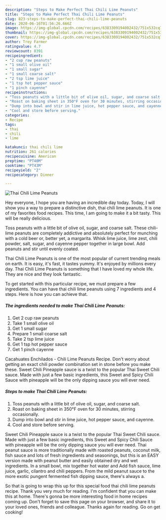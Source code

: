```yaml
---
description: "Steps to Make Perfect Thai Chili Lime Peanuts"
title: "Steps to Make Perfect Thai Chili Lime Peanuts"
slug: 823-steps-to-make-perfect-thai-chili-lime-peanuts
date: 2020-06-16T01:56:26.666Z
image: https://img-global.cpcdn.com/recipes/6383309194002432/751x532cq70/thai-chili-lime-peanuts-recipe-main-photo.jpg
thumbnail: https://img-global.cpcdn.com/recipes/6383309194002432/751x532cq70/thai-chili-lime-peanuts-recipe-main-photo.jpg
cover: https://img-global.cpcdn.com/recipes/6383309194002432/751x532cq70/thai-chili-lime-peanuts-recipe-main-photo.jpg
author: Troy Farmer
ratingvalue: 4.7
reviewcount: 8391
recipeingredient:
- "2 cup raw peanuts"
- "1 small olive oil"
- "1 small sugar"
- "1 small coarse salt"
- "2 tsp lime juice"
- "1 tsp hot pepper sauce"
- "1 pinch cayenne"
recipeinstructions:
- "Toss peanuts with a little bit of olive oil, sugar, and coarse salt."
- "Roast on baking sheet in 350°F oven for 30 minutes, stirring occasionally."
- "Dump into bowl and stir in lime juice, hot pepper sauce, and cayenne."
- "Cool and store before serving."
categories:
- Recipe
tags:
- thai
- chili
- lime

katakunci: thai chili lime 
nutrition: 261 calories
recipecuisine: American
preptime: "PT40M"
cooktime: "PT43M"
recipeyield: "2"
recipecategory: Dinner

---
```



![Thai Chili Lime Peanuts](https://img-global.cpcdn.com/recipes/6383309194002432/751x532cq70/thai-chili-lime-peanuts-recipe-main-photo.jpg)

Hey everyone, I hope you are having an incredible day today. Today, I will show you a way to prepare a distinctive dish, thai chili lime peanuts. It is one of my favorites food recipes. This time, I am going to make it a bit tasty. This will be really delicious.

Toss peanuts with a little bit of olive oil, sugar, and coarse salt. These chili-lime peanuts are completely addictive and absolutely perfect for munching with a cold beer or, better yet, a margarita. Whisk lime juice, lime zest, chili powder, salt, sugar, and cayenne pepper together in large bowl. Add peanuts and stir until evenly coated.

Thai Chili Lime Peanuts is one of the most popular of current trending meals on earth. It is easy, it's fast, it tastes yummy. It's enjoyed by millions every day. Thai Chili Lime Peanuts is something that I have loved my whole life. They are nice and they look fantastic.


To get started with this particular recipe, we must prepare a few ingredients. You can have thai chili lime peanuts using 7 ingredients and 4 steps. Here is how you can achieve that.

<!--inarticleads1-->

##### The ingredients needed to make Thai Chili Lime Peanuts:

1. Get 2 cup raw peanuts
1. Take 1 small olive oil
1. Get 1 small sugar
1. Prepare 1 small coarse salt
1. Take 2 tsp lime juice
1. Get 1 tsp hot pepper sauce
1. Get 1 pinch cayenne


Cacahuates Enchilados - Chili Lime Peanuts Recipe. Don&#39;t worry about getting an exact chili powder combination set in stone before you make these. Sweet Chili Pineapple sauce is a twist to the popular Thai Sweet Chili sauce. Made with just a few basic ingredients, this Sweet and Spicy Chili Sauce with pineapple will be the only dipping sauce you will ever need. 

<!--inarticleads2-->

##### Steps to make Thai Chili Lime Peanuts:

1. Toss peanuts with a little bit of olive oil, sugar, and coarse salt.
1. Roast on baking sheet in 350°F oven for 30 minutes, stirring occasionally.
1. Dump into bowl and stir in lime juice, hot pepper sauce, and cayenne.
1. Cool and store before serving.


Sweet Chili Pineapple sauce is a twist to the popular Thai Sweet Chili sauce. Made with just a few basic ingredients, this Sweet and Spicy Chili Sauce with pineapple will be the only dipping sauce you will ever need. Thai peanut sauce is more traditionally made with roasted peanuts, coconut milk, fish sauce and lots of fresh ingredients and seasonings, but this is an EASY version made with peanut butter and easily obtained dry and wet ingredients. In a small bowl, mix together hot water and Add fish sauce, lime juice, garlic, cilantro and chili peppers. From the mild peanut sauce to the more exotic pungent fermented fish dipping sauce, there&#39;s always a. 

So that is going to wrap this up for this special food thai chili lime peanuts recipe. Thank you very much for reading. I'm confident that you can make this at home. There's gonna be more interesting food in home recipes coming up. Don't forget to save this page on your browser, and share it to your loved ones, friends and colleague. Thanks again for reading. Go on get cooking!
